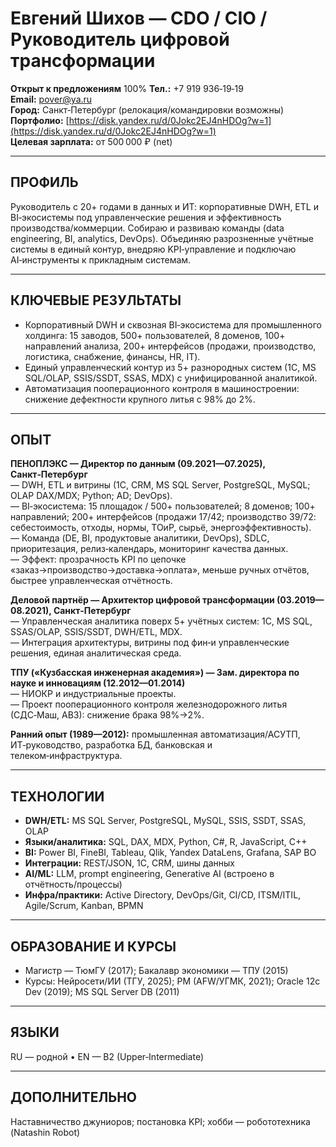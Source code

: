 # Евгений Шихов — CDO / CIO / Руководитель цифровой трансформации

**Открыт к предложениям** 100%
**Тел.:** +7 919 936‑19‑19  
**Email:** [pover@ya.ru](mailto:pover@ya.ru)  
**Город:** Санкт‑Петербург (релокация/командировки возможны)  
**Портфолио:** [https://disk.yandex.ru/d/0Jokc2EJ4nHDOg?w=1](https://disk.yandex.ru/d/0Jokc2EJ4nHDOg?w=1)  
**Целевая зарплата:** от 500 000 ₽ (net)

---

## ПРОФИЛЬ

Руководитель с 20+ годами в данных и ИТ: корпоративные DWH, ETL и BI‑экосистемы под управленческие решения и эффективность производства/коммерции. Собираю и развиваю команды (data engineering, BI, analytics, DevOps). Объединяю разрозненные учётные системы в единый контур, внедряю KPI‑управление и подключаю AI‑инструменты к прикладным системам.

---

## КЛЮЧЕВЫЕ РЕЗУЛЬТАТЫ

- Корпоративный DWH и сквозная BI‑экосистема для промышленного холдинга: 15 заводов, 500+ пользователей, 8 доменов, 100+ направлений анализа, 200+ интерфейсов (продажи, производство, логистика, снабжение, финансы, HR, IT).
- Единый управленческий контур из 5+ разнородных систем (1С, MS SQL/OLAP, SSIS/SSDT, SSAS, MDX) с унифицированной аналитикой.
- Автоматизация пооперационного контроля в машиностроении: снижение дефектности крупного литья с 98% до 2%.

---

## ОПЫТ

**ПЕНОПЛЭКС — Директор по данным (09.2021—07.2025), Санкт‑Петербург**  
— DWH, ETL и витрины (1С, CRM, MS SQL Server, PostgreSQL, MySQL; OLAP DAX/MDX; Python; AD; DevOps).  
— BI‑экосистема: 15 площадок / 500+ пользователей; 8 доменов; 100+ направлений; 200+ интерфейсов (продажи 17/42; производство 39/72: себестоимость, отходы, нормы, ТОиР, сырьё, энергоэффективность).  
— Команда (DE, BI, продуктовые аналитики, DevOps), SDLC, приоритезация, релиз‑календарь, мониторинг качества данных.  
— Эффект: прозрачность KPI по цепочке «заказ→производство→доставка→оплата», меньше ручных отчётов, быстрее управленческая отчётность.

**Деловой партнёр — Архитектор цифровой трансформации (03.2019—08.2021), Санкт‑Петербург**  
— Управленческая аналитика поверх 5+ учётных систем: 1С, MS SQL, SSAS/OLAP, SSIS/SSDT, DWH/ETL, MDX.  
— Интеграция архитектуры, витрины под фин‑и управленческие решения, единая аналитическая среда.

**ТПУ («Кузбасская инженерная академия») — Зам. директора по науке и инновациям (12.2012—01.2014)**  
— НИОКР и индустриальные проекты.  
— Проект пооперационного контроля железнодорожного литья (СДС‑Маш, АВЗ): снижение брака 98%→2%.

**Ранний опыт (1989—2012):** промышленная автоматизация/АСУТП, ИТ‑руководство, разработка БД, банковская и телеком‑инфраструктура.

---

## ТЕХНОЛОГИИ

- **DWH/ETL:** MS SQL Server, PostgreSQL, MySQL, SSIS, SSDT, SSAS, OLAP
- **Языки/аналитика:** SQL, DAX, MDX, Python, C#, R, JavaScript, C++
- **BI:** Power BI, FineBI, Tableau, Qlik, Yandex DataLens, Grafana, SAP BO
- **Интеграции:** REST/JSON, 1С, CRM, шины данных
- **AI/ML:** LLM, prompt engineering, Generative AI (встроено в отчётность/процессы)
- **Инфра/практики:** Active Directory, DevOps/Git, CI/CD, ITSM/ITIL, Agile/Scrum, Kanban, BPMN

---

## ОБРАЗОВАНИЕ И КУРСЫ

- Магистр — ТюмГУ (2017); Бакалавр экономики — ТПУ (2015)
- Курсы: Нейросети/ИИ (ТГУ, 2025); PM (AFW/УГМК, 2021); Oracle 12c Dev (2019); MS SQL Server DB (2011)

---

## ЯЗЫКИ

RU — родной • EN — B2 (Upper‑Intermediate)

---

## ДОПОЛНИТЕЛЬНО

Наставничество джуниоров; постановка KPI; хобби — робототехника (Natashin Robot)
